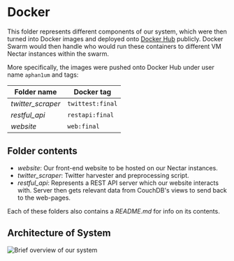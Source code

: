 # Docker
 This folder represents different components of our system, which were then turned into Docker images and deployed onto [Docker Hub](https://hub.docker.com/) publicly. Docker Swarm would then handle who would run these containers to different VM Nectar instances within the swarm.

More specifically, the images were pushed onto Docker Hub under user name ```aphan1um``` and tags:

|Folder name| Docker tag |
|--|--|
| *twitter_scraper* | ```twittest:final``` |
| *restful_api* | ```restapi:final``` |
| *website* | ```web:final``` |


## Folder contents
 * *website*: Our front-end website to be hosted on our Nectar instances.
 * *twitter_scraper*: Twitter harvester and preprocessing script.
 * *restful_api*: Represents a REST API server which our website interacts with. Server then gets relevant data from CouchDB's views to send back to the web-pages.

Each of these folders also contains a *README.md* for info on its contents.

## Architecture of System
![Brief overview of our system](https://imgur.com/download/6z942XM/arch "Brief diagram of the architecture of our system.")
